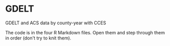 # GDELT
GDELT and ACS data by county-year with CCES

The code is in the four R Markdown files. Open them and step through them in order (don't try to knit them).
